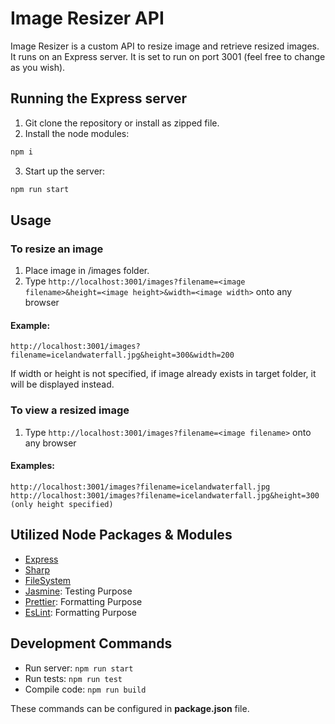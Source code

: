 # Image Resizer API

Image Resizer is a custom API to resize image and retrieve resized images. 
It runs on an Express server.
It is set to run on port 3001 (feel free to change as you wish).

## Running the Express server

1. Git clone the repository or install as zipped file.
2. Install the node modules:

```bash
npm i 
```
3. Start up the server:

```bash
npm run start
```

## Usage

### To resize an image
1. Place image in /images folder. 
2. Type `http://localhost:3001/images?filename=<image filename>&height=<image height>&width=<image width>` onto any browser
#### Example:
```
http://localhost:3001/images?filename=icelandwaterfall.jpg&height=300&width=200
```
If width or height is not specified, if image already exists in target folder, it will be displayed instead.

### To view a resized image
1. Type `http://localhost:3001/images?filename=<image filename>` onto any browser
#### Examples:
```
http://localhost:3001/images?filename=icelandwaterfall.jpg
http://localhost:3001/images?filename=icelandwaterfall.jpg&height=300  (only height specified)
```


## Utilized Node Packages & Modules
* [Express](https://expressjs.com/)
* [Sharp](https://www.npmjs.com/package/sharp)
* [FileSystem](https://www.npmjs.com/package/fs)
* [Jasmine](https://www.npmjs.com/package/jasmine): Testing Purpose
* [Prettier](https://www.npmjs.com/package/prettier): Formatting Purpose
* [EsLint](https://www.npmjs.com/package/eslint): Formatting Purpose


## Development Commands
* Run server: ```npm run start```
* Run tests: ```npm run test ```
* Compile code: ```npm run build```

These commands can be configured in **package.json** file.